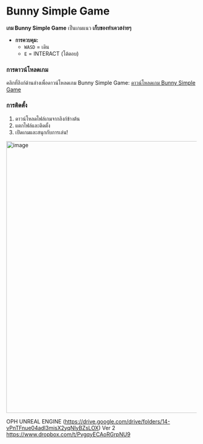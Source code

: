 # Bunny Simple Game

**เกม Bunny Simple Game** เป็นเกมแนว **เก็บของทำเควสง่ายๆ**

- **การควบคุม:**
  - `WASD` = เดิน
  - `E` = INTERACT (โต้ตอบ)

### การดาวน์โหลดเกม

คลิกที่ลิงก์ด้านล่างเพื่อดาวน์โหลดเกม Bunny Simple Game:
[ดาวน์โหลดเกม Bunny Simple Game](https://drive.google.com/file/d/1RVZg-cbzxXdFaH1DDZUVy-17HGG2rqeu/view?usp=sharing)

### การติดตั้ง
1. ดาวน์โหลดไฟล์เกมจากลิงก์ข้างต้น
2. แตกไฟล์และติดตั้ง
3. เปิดเกมและสนุกกับการเล่น!

<img width="1279" height="719" alt="image" src="https://github.com/user-attachments/assets/1f4728ed-5226-4be0-85e4-cc9ba7d2ab50" />

OPH UNREAL ENGINE (https://drive.google.com/drive/folders/14-vPnTFnue04adl3misX2yqNIyBZsLOX)
Ver 2 https://www.dropbox.com/t/PvgqyECAoRGrpNU9
